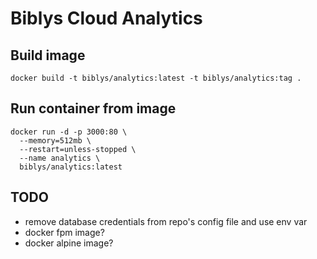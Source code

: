 # Biblys Cloud Analytics

## Build image

```console
docker build -t biblys/analytics:latest -t biblys/analytics:tag .
```

## Run container from image

```console
docker run -d -p 3000:80 \
  --memory=512mb \
  --restart=unless-stopped \
  --name analytics \
  biblys/analytics:latest
```

## TODO

- remove database credentials from repo's config file and use env var
- docker fpm image?
- docker alpine image?

